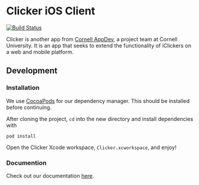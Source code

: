 # Clicker iOS Client 
[![Build Status](https://travis-ci.org/cuappdev/clicker-ios.svg?branch=master)](https://travis-ci.org/cuappdev/clicker-ios)

Clicker is another app from [Cornell AppDev](http://cornellappdev.com), a project team at Cornell University. It is an app that seeks to extend the functionality of iClickers on a web and mobile platform.

## Development
### Installation
We use [CocoaPods](http://cocoapods.org) for our dependency manager. This should be installed before continuing.

After cloning the project, `cd` into the new directory and install dependencies with
```
pod install
```
Open the Clicker Xcode workspace, `Clicker.xcworkspace`, and enjoy!

### Documention 
Check out our documentation [here](https://github.com/cuappdev/clicker-ios/wiki/Clicker-by-AppDev-Documentation).

